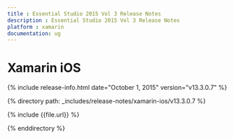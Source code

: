 ```yaml
---
title : Essential Studio 2015 Vol 3 Release Notes
description : Essential Studio 2015 Vol 3 Release Notes
platform : xamarin
documentation: ug
---
```


# Xamarin iOS

{% include release-info.html date="October 1, 2015" version="v13.3.0.7" %} 

{% directory path: _includes/release-notes/xamarin-ios/v13.3.0.7 %}


{% include {{file.url}} %}

{% enddirectory %}